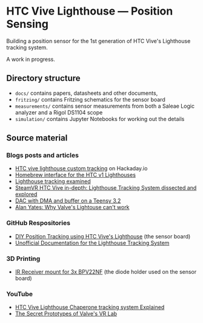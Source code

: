 # HTC Vive Lighthouse — Position Sensing

Building a position sensor for the 1st generation of HTC Vive's Lighthouse tracking system.

A work in progress.

## Directory structure

- `docs/` contains papers, datasheets and other documents,
- `fritzing/` contains Fritzing schematics for the sensor board
- `measurements/` contains sensor measurements from both a Saleae Logic analyzer and a Rigol DS1104 scope
- `simulation/` contains Jupyter Notebooks for working out the details

## Source material

### Blogs posts and articles

- [HTC vive lighthouse custom tracking](https://hackaday.io/project/19570-htc-vive-lighthouse-custom-tracking) on Hackaday.io
- [Homebrew interface for the HTC v1 Lighthouses](https://trmm.net/Lighthouse/)
- [Lighthouse tracking examined](http://doc-ok.org/?p=1478)
- [SteamVR HTC Vive in-depth: Lighthouse Tracking System dissected and explored](https://pcper.com/2016/04/steamvr-htc-vive-in-depth-lighthouse-tracking-system-dissected-and-explored/)
- [DAC with DMA and buffer on a Teensy 3.2](https://hackaday.io/project/12543-solid-state-flow-sensing-using-eis/log/41575-dac-with-dma-and-buffer-on-a-teensy-32)
- [Alan Yates: Why Valve's Lightouse can't work](https://hackaday.com/2016/12/21/alan-yates-why-valves-lighthouse-cant-work/)

### GitHub Respositories

- [DIY Position Tracking using HTC Vive's Lighthouse](https://github.com/widemeadows/vive-diy-position-sensor) (the sensor board)
- [Unofficial Documentation for the Lighthouse Tracking System](https://github.com/widemeadows/LighthouseRedox)

### 3D Printing

- [IR Receiver mount for 3x BPV22NF](https://www.thingiverse.com/thing:2686995) (the diode holder used on the sensor board)

### YouTube

- [HTC Vive Lighthouse Chaperone tracking system Explained](https://www.youtube.com/watch?v=J54dotTt7k0)
- [The Secret Prototypes of Valve's VR Lab](https://www.youtube.com/watch?v=QLBxz7djQvc)